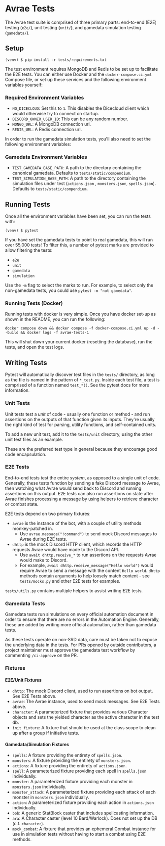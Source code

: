 # Avrae Tests

The Avrae test suite is comprised of three primary parts: end-to-end (E2E) testing (`e2e/`), unit testing (`unit/`), and
gamedata simulation testing (`gamedata/`).

## Setup

```shell
(venv) $ pip install -r tests/requirements.txt
```

The test environment requires MongoDB and Redis to be set up to facilitate the E2E tests. You can either use Docker
and the `docker-compose.ci.yml` Compose file, or set up these services and the following environment variables yourself:

### Required Environment Variables

- `NO_DICECLOUD`: Set this to `1`. This disables the Dicecloud client which would otherwise try to connect on startup.
- `DISCORD_OWNER_USER_ID`: This can be any random number.
- `MONGO_URL`: A MongoDB connection url.
- `REDIS_URL`: A Redis connection url.

In order to run the gamedata simulation tests, you'll also need to set the following environment variables:

### Gamedata Environment Variables

- `TEST_GAMEDATA_BASE_PATH`: A path to the directory containing the canonical gamedata. Defaults
  to `tests/static/compendium`.
- `TEST_SIMULATION_BASE_PATH`: A path to the directory containing the simulation files under test (`actions.json`
  , `monsters.json`, `spells.json`). Defaults to `tests/static/compendium`.

## Running Tests

Once all the environment variables have been set, you can run the tests with:

```shell
(venv) $ pytest
```

If you have set the gamedata tests to point to real gamedata, this will run over 55,000 tests! To filter this, a number
of pytest marks are provided to allow filtering the tests:

- `e2e`
- `unit`
- `gamedata`
- `simulation`

Use the `-m` flag to select the marks to run. For example, to select only the non-gamedata tests, you could
use `pytest -m "not gamedata"`.

### Running Tests (Docker)

Running tests with docker is very simple. Once you have docker set-up as shown in the README, you can run the following:

```shell
docker compose down && docker compose -f docker-compose.ci.yml up -d --build && docker logs -f avrae-tests-1
```

This will shut down your current docker (resetting the database), run the tests, and open the test logs.

## Writing Tests

Pytest will automatically discover test files in the `tests/` directory, as long as the file is named in the pattern of
`*_test.py`. Inside each test file, a test is comprised of a function named `test_*()`. See the pytest docs for more
information.

### Unit Tests

Unit tests test a *unit* of code - usually one function or method - and run assertions on the outputs of that function
given its inputs. They're usually the right kind of test for parsing, utility functions, and self-contained units.

To add a new unit test, add it to the `tests/unit` directory, using the other unit test files as an example.

These are the preferred test type in general because they encourage good code encapsulation.

### E2E Tests

End-to-end tests test the entire *system*, as opposed to a single unit of code. Generally, these tests function by
sending a fake Discord message to Avrae, then watching what Avrae would send back to Discord and running assertions
on this output. E2E tests can also run assertions on state after Avrae finishes processing a message by using
helpers to retrieve character or combat state.

E2E tests depend on two primary fixtures:

- `avrae` is the instance of the bot, with a couple of utility methods monkey-patched in.
    - Use `avrae.message("!command")` to send mock Discord messages to Avrae during E2E tests.
- `dhttp` is the mock Discord HTTP client, which records the HTTP requests Avrae would have made to the Discord API.
    - Use `await dhttp.receive_*` to run assertions on the requests Avrae would make to Discord.
    - For example, `await dhttp.receive_message("Hello world")` would require Avrae to send a message with the
      content `Hello world`. `dhttp` methods contain arguments to help loosely match content - see `tests/mocks.py` and
      other E2E tests for examples.

`tests/utils.py` contains multiple helpers to assist writing E2E tests.

### Gamedata Tests

Gamedata tests run simulations on every official automation document in order to ensure that there are no errors in
the Automation Engine. Generally, these are added by writing more official automation, rather than gamedata tests.

As these tests operate on non-SRD data, care must be taken not to expose the underlying data in the tests. For PRs
opened by outside contributors, a project maintainer must approve the gamedata test workflow by commenting 
`/ci-approve` on the PR.

### Fixtures

#### E2E/Unit Fixtures

- `dhttp`: The mock Discord client, used to run assertions on bot output. See E2E Tests above.
- `avrae`: The Avrae instance, used to send mock messages. See E2E Tests above.
- `character`: A parameterized fixture that provides various Character objects and sets the yielded character as the
  active character in the test db.
- `init_fixture`: A fixture that should be used at the class scope to clean up after a group if initiative tests.

#### Gamedata/Simulation Fixtures

- `spells`: A fixture providing the entirety of `spells.json`.
- `monsters`: A fixture providing the entirety of `monsters.json`.
- `actions`: A fixture providing the entirety of `actions.json`.
- `spell`: A parameterized fixture providing each spell in `spells.json` individually.
- `monster`: A parameterized fixture providing each monster in `monsters.json` individually.
- `monster_attack`: A parameterized fixture providing each attack of each monster in `monsters.json` individually.
- `action`: A parameterized fixture providing each action in `actions.json` individually.
- `bob`: A generic StatBlock caster that includes spellcasting information.
- `ara`: A Character caster (level 10 Bard/Warlock). Does not set up the DB (c.f. `character`).
- `mock_combat`: A fixture that provides an ephemeral Combat instance for use in simulation tests without having to
  start a combat using E2E methods.
